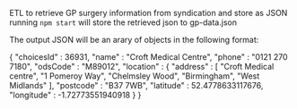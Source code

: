 ETL to retrieve GP surgery information from syndication and store as JSON
running `npm start` will store the retrieved json to gp-data.json

The output JSON will be an arary of objects in the following format:

{
  "choicesId" : 36931,
  "name" : "Croft Medical Centre",
  "phone" : "0121 270 7180",
  "odsCode" : "M89012",
  "location" : {
    "address" : [ 
      "Croft Medical centre", 
      "1 Pomeroy Way", 
      "Chelmsley Wood", 
      "Birmingham", 
      "West Midlands"
    ],
    "postcode" : "B37 7WB",
    "latitude" : 52.4778633117676,
    "longitude" : -1.72773551940918
  }
}

